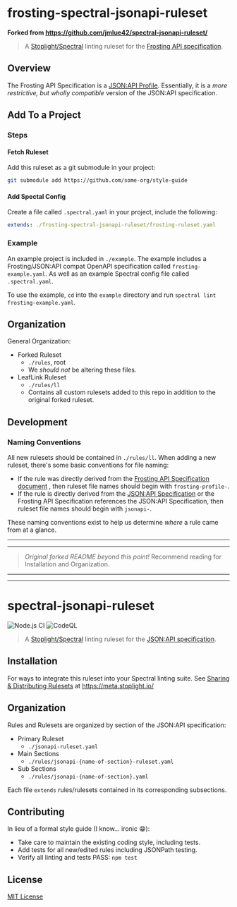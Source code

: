 # frosting-spectral-jsonapi-ruleset

**Forked from https://github.com/jmlue42/spectral-jsonapi-ruleset/**

> A [Stoplight/Spectral](https://github.com/stoplightio/spectral) linting ruleset for the [Frosting API specification](https://leaflink.atlassian.net/wiki/spaces/PLAT/pages/2434302607/Frosting+API+Specification+JSON+API+Profile).

## Overview

The Frosting API Specification is a [JSON:API Profile](https://jsonapi.org/recommendations/#authoring-profiles).
Essentially, it is a _more restrictive, but wholly compatible_ version of the JSON:API specification.

## Add To a Project

### Steps

#### Fetch Ruleset

Add this ruleset as a git submodule in your project:

```sh
git submodule add https://github.com/some-org/style-guide
```

#### Add Spectal Config

Create a file called `.spectral.yaml` in your project, include the following:

```yaml
extends: ./frosting-spectral-jsonapi-ruleset/frosting-ruleset.yaml
```

### Example

An example project is included in `./example`. The example includes a Frosting/JSON:API compat OpenAPI specification
called `frosting-example.yaml`. As well as an example Spectral config file called `.spectral.yaml`.

To use the example, `cd` into the `example` directory and run `spectral lint frosting-example.yaml`.

## Organization

General Organization:

- Forked Ruleset
  - `./rules`, root
  - We _should not_ be altering these files.
- LeafLink Ruleset
  - `./rules/ll`
  - Contains all custom rulesets added to this repo in addition to the original forked ruleset.

## Development

### Naming Conventions

All new rulesets should be contained in `./rules/ll`. When adding a new ruleset, there's some basic conventions
for file naming:

- If the rule was directly derived from the [Frosting API Specification document](https://leaflink.atlassian.net/wiki/spaces/PLAT/pages/2434302607/Frosting+API+Specification+JSON+API+Profile)
  , then ruleset file names should begin with `frosting-profile-`.
- If the rule is directly derived from the [JSON:API Specification](https://jsonapi.org/) or the Frosting API
  Specification references the JSON:API Specification, then ruleset file names should begin with `jsonapi-`.

These naming conventions exist to help us determine _where_ a rule came from at a glance.

---

---

> _Original forked README beyond this point!_
> Recommend reading for Installation and Organization.

---

---

# spectral-jsonapi-ruleset

![Node.js CI](https://github.com/jmlue42/spectral-jsonapi-ruleset/workflows/Node.js%20CI/badge.svg)
![CodeQL](https://github.com/jmlue42/spectral-jsonapi-ruleset/workflows/CodeQL/badge.svg)

> A [Stoplight/Spectral](https://github.com/stoplightio/spectral) linting ruleset for the [JSON:API specification](https://jsonapi.org/format).

## Installation

For ways to integrate this ruleset into your Spectral linting suite. See [Sharing & Distributing Rulesets](https://meta.stoplight.io/docs/spectral/docs/guides/7-sharing-rulesets.md) at <https://meta.stoplight.io/>

## Organization

Rules and Rulesets are organized by section of the JSON:API specification:

- Primary Ruleset
  - `./jsonapi-ruleset.yaml`
- Main Sections
  - `./rules/jsonapi-{name-of-section}-ruleset.yaml`
- Sub Sections
  - `./rules/jsonapi-{name-of-section}.yaml`

Each file `extends` rules/rulesets contained in its corresponding subsections.

## Contributing

In lieu of a formal style guide (I know... ironic :grin:):

- Take care to maintain the existing coding style, including tests.
- Add tests for all new/edited rules including JSONPath testing.
- Verify all linting and tests PASS: `npm test`

## License

[MIT License](https://github.com/jmlue42/spectral-jsonapi-ruleset/blob/main/LICENSE)
